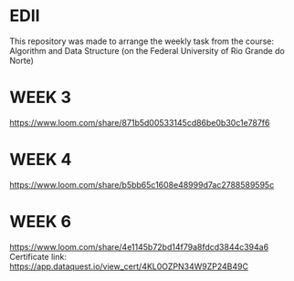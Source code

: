 # EDII

This repository was made to arrange the weekly task from the course: Algorithm and Data Structure (on the Federal University of Rio Grande do Norte)

# WEEK 3
[https://www.loom.com/share/871b5d00533145cd86be0b30c1e787f6 ](https://www.loom.com/share/fc6fe21f32bf4c2bab4bf776ae1c5d4e)  

# WEEK 4
https://www.loom.com/share/b5bb65c1608e48999d7ac2788589595c

# WEEK 6
https://www.loom.com/share/4e1145b72bd14f79a8fdcd3844c394a6
Certificate link: https://app.dataquest.io/view_cert/4KL0OZPN34W9ZP24B49C
